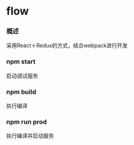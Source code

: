 # flow

### 概述
采用React＋Redux的方式，结合webpack进行开发

### npm start
启动调试服务

### npm build
执行编译

### npm run prod
执行编译并启动服务